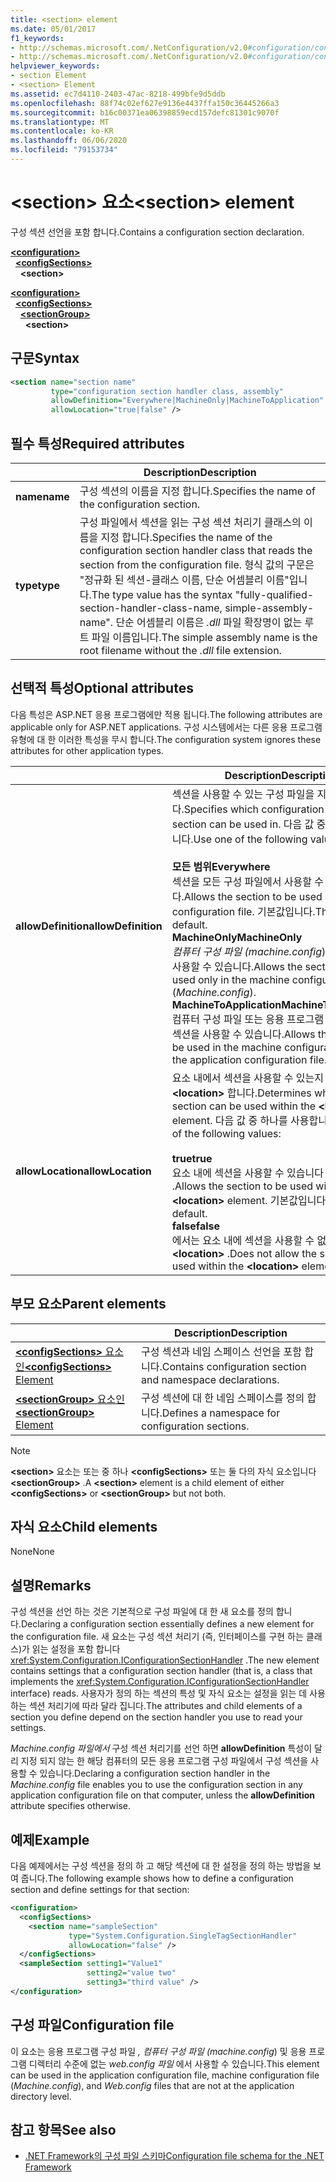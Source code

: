 ```yaml
---
title: <section> element
ms.date: 05/01/2017
f1_keywords:
- http://schemas.microsoft.com/.NetConfiguration/v2.0#configuration/configSections/section
- http://schemas.microsoft.com/.NetConfiguration/v2.0#configuration/configSections/sectionGroup/section
helpviewer_keywords:
- section Element
- <section> Element
ms.assetid: ec7d4110-2403-47ac-8218-499bfe9d5ddb
ms.openlocfilehash: 88f74c02ef627e9136e4437ffa150c36445266a3
ms.sourcegitcommit: b16c00371ea06398859ecd157defc81301c9070f
ms.translationtype: MT
ms.contentlocale: ko-KR
ms.lasthandoff: 06/06/2020
ms.locfileid: "79153734"
---
```

# <a name="section-element"></a><span data-ttu-id="1387b-102">\<section> 요소</span><span class="sxs-lookup"><span data-stu-id="1387b-102">\<section> element</span></span>

<span data-ttu-id="1387b-103">구성 섹션 선언을 포함 합니다.</span><span class="sxs-lookup"><span data-stu-id="1387b-103">Contains a configuration section declaration.</span></span>

[**\<configuration>**](configuration-element.md)\
&nbsp;&nbsp;[**\<configSections>**](configsections-element-for-configuration.md)\
&nbsp;&nbsp;&nbsp;&nbsp;**\<section>**

[**\<configuration>**](configuration-element.md)\
&nbsp;&nbsp;[**\<configSections>**](configsections-element-for-configuration.md)\
&nbsp;&nbsp;&nbsp;&nbsp;[**\<sectionGroup>**](sectiongroup-element-for-configsections.md)\
&nbsp;&nbsp;&nbsp;&nbsp;&nbsp;&nbsp;**\<section>**

## <a name="syntax"></a><span data-ttu-id="1387b-104">구문</span><span class="sxs-lookup"><span data-stu-id="1387b-104">Syntax</span></span>

```xml
<section name="section name"
         type="configuration section handler class, assembly"
         allowDefinition="Everywhere|MachineOnly|MachineToApplication"
         allowLocation="true|false" />
```

## <a name="required-attributes"></a><span data-ttu-id="1387b-105">필수 특성</span><span class="sxs-lookup"><span data-stu-id="1387b-105">Required attributes</span></span>

|           | <span data-ttu-id="1387b-106">Description</span><span class="sxs-lookup"><span data-stu-id="1387b-106">Description</span></span> |
| --------- | ----------- |
| <span data-ttu-id="1387b-107">**name**</span><span class="sxs-lookup"><span data-stu-id="1387b-107">**name**</span></span>  | <span data-ttu-id="1387b-108">구성 섹션의 이름을 지정 합니다.</span><span class="sxs-lookup"><span data-stu-id="1387b-108">Specifies the name of the configuration section.</span></span> |
| <span data-ttu-id="1387b-109">**type**</span><span class="sxs-lookup"><span data-stu-id="1387b-109">**type**</span></span>  | <span data-ttu-id="1387b-110">구성 파일에서 섹션을 읽는 구성 섹션 처리기 클래스의 이름을 지정 합니다.</span><span class="sxs-lookup"><span data-stu-id="1387b-110">Specifies the name of the configuration section handler class that reads the section from the configuration file.</span></span> <span data-ttu-id="1387b-111">형식 값의 구문은 "정규화 된 섹션-클래스 이름, 단순 어셈블리 이름"입니다.</span><span class="sxs-lookup"><span data-stu-id="1387b-111">The type value has the syntax "fully-qualified-section-handler-class-name, simple-assembly-name".</span></span> <span data-ttu-id="1387b-112">단순 어셈블리 이름은 *.dll* 파일 확장명이 없는 루트 파일 이름입니다.</span><span class="sxs-lookup"><span data-stu-id="1387b-112">The simple assembly name is the root filename without the *.dll* file extension.</span></span> |

## <a name="optional-attributes"></a><span data-ttu-id="1387b-113">선택적 특성</span><span class="sxs-lookup"><span data-stu-id="1387b-113">Optional attributes</span></span>

<span data-ttu-id="1387b-114">다음 특성은 ASP.NET 응용 프로그램에만 적용 됩니다.</span><span class="sxs-lookup"><span data-stu-id="1387b-114">The following attributes are applicable only for ASP.NET applications.</span></span> <span data-ttu-id="1387b-115">구성 시스템에서는 다른 응용 프로그램 유형에 대 한 이러한 특성을 무시 합니다.</span><span class="sxs-lookup"><span data-stu-id="1387b-115">The configuration system ignores these attributes for other application types.</span></span>

|                     | <span data-ttu-id="1387b-116">Description</span><span class="sxs-lookup"><span data-stu-id="1387b-116">Description</span></span> |
| ------------------- | ----------- |
| <span data-ttu-id="1387b-117">**allowDefinition**</span><span class="sxs-lookup"><span data-stu-id="1387b-117">**allowDefinition**</span></span> | <span data-ttu-id="1387b-118">섹션을 사용할 수 있는 구성 파일을 지정 합니다.</span><span class="sxs-lookup"><span data-stu-id="1387b-118">Specifies which configuration file the section can be used in.</span></span> <span data-ttu-id="1387b-119">다음 값 중 하나를 사용합니다.</span><span class="sxs-lookup"><span data-stu-id="1387b-119">Use one of the following values:</span></span><br><br><span data-ttu-id="1387b-120">**모든 범위**</span><span class="sxs-lookup"><span data-stu-id="1387b-120">**Everywhere**</span></span><br><span data-ttu-id="1387b-121">섹션을 모든 구성 파일에서 사용할 수 있습니다.</span><span class="sxs-lookup"><span data-stu-id="1387b-121">Allows the section to be used in any configuration file.</span></span> <span data-ttu-id="1387b-122">기본값입니다.</span><span class="sxs-lookup"><span data-stu-id="1387b-122">This is the default.</span></span><br><span data-ttu-id="1387b-123">**MachineOnly**</span><span class="sxs-lookup"><span data-stu-id="1387b-123">**MachineOnly**</span></span><br><span data-ttu-id="1387b-124">*컴퓨터 구성 파일 (machine.config*) 에서만 섹션을 사용할 수 있습니다.</span><span class="sxs-lookup"><span data-stu-id="1387b-124">Allows the section to be used only in the machine configuration file (*Machine.config*).</span></span><br><span data-ttu-id="1387b-125">**MachineToApplication**</span><span class="sxs-lookup"><span data-stu-id="1387b-125">**MachineToApplication**</span></span><br><span data-ttu-id="1387b-126">컴퓨터 구성 파일 또는 응용 프로그램 구성 파일에서 섹션을 사용할 수 있습니다.</span><span class="sxs-lookup"><span data-stu-id="1387b-126">Allows the section to be used in the machine configuration file or the application configuration file.</span></span> |
| <span data-ttu-id="1387b-127">**allowLocation**</span><span class="sxs-lookup"><span data-stu-id="1387b-127">**allowLocation**</span></span>   | <span data-ttu-id="1387b-128">요소 내에서 섹션을 사용할 수 있는지 여부를 확인 **\<location>** 합니다.</span><span class="sxs-lookup"><span data-stu-id="1387b-128">Determines whether the section can be used within the **\<location>** element.</span></span> <span data-ttu-id="1387b-129">다음 값 중 하나를 사용합니다.</span><span class="sxs-lookup"><span data-stu-id="1387b-129">Use one of the following values:</span></span><br><br><span data-ttu-id="1387b-130">**true**</span><span class="sxs-lookup"><span data-stu-id="1387b-130">**true**</span></span><br><span data-ttu-id="1387b-131">요소 내에 섹션을 사용할 수 있습니다 **\<location>** .</span><span class="sxs-lookup"><span data-stu-id="1387b-131">Allows the section to be used within the **\<location>** element.</span></span> <span data-ttu-id="1387b-132">기본값입니다.</span><span class="sxs-lookup"><span data-stu-id="1387b-132">This is the default.</span></span><br><span data-ttu-id="1387b-133">**false**</span><span class="sxs-lookup"><span data-stu-id="1387b-133">**false**</span></span><br><span data-ttu-id="1387b-134">에서는 요소 내에 섹션을 사용할 수 없습니다 **\<location>** .</span><span class="sxs-lookup"><span data-stu-id="1387b-134">Does not allow the section to be used within the **\<location>** element.</span></span> |

## <a name="parent-elements"></a><span data-ttu-id="1387b-135">부모 요소</span><span class="sxs-lookup"><span data-stu-id="1387b-135">Parent elements</span></span>

|     | <span data-ttu-id="1387b-136">Description</span><span class="sxs-lookup"><span data-stu-id="1387b-136">Description</span></span> |
| --- | ----------- |
| [<span data-ttu-id="1387b-137">**\<configSections>** 요소인</span><span class="sxs-lookup"><span data-stu-id="1387b-137">**\<configSections>** Element</span></span>](configsections-element-for-configuration.md) | <span data-ttu-id="1387b-138">구성 섹션과 네임 스페이스 선언을 포함 합니다.</span><span class="sxs-lookup"><span data-stu-id="1387b-138">Contains configuration section and namespace declarations.</span></span> |
| [<span data-ttu-id="1387b-139">**\<sectionGroup>** 요소인</span><span class="sxs-lookup"><span data-stu-id="1387b-139">**\<sectionGroup>** Element</span></span>](sectiongroup-element-for-configsections.md) | <span data-ttu-id="1387b-140">구성 섹션에 대 한 네임 스페이스를 정의 합니다.</span><span class="sxs-lookup"><span data-stu-id="1387b-140">Defines a namespace for configuration sections.</span></span> |

> [!NOTE]
> <span data-ttu-id="1387b-141">**\<section>** 요소는 또는 중 하나 **\<configSections>** 또는 둘 다의 자식 요소입니다 **\<sectionGroup>** .</span><span class="sxs-lookup"><span data-stu-id="1387b-141">A **\<section>** element is a child element of either **\<configSections>** or **\<sectionGroup>** but not both.</span></span>

## <a name="child-elements"></a><span data-ttu-id="1387b-142">자식 요소</span><span class="sxs-lookup"><span data-stu-id="1387b-142">Child elements</span></span>

<span data-ttu-id="1387b-143">None</span><span class="sxs-lookup"><span data-stu-id="1387b-143">None</span></span>

## <a name="remarks"></a><span data-ttu-id="1387b-144">설명</span><span class="sxs-lookup"><span data-stu-id="1387b-144">Remarks</span></span>

<span data-ttu-id="1387b-145">구성 섹션을 선언 하는 것은 기본적으로 구성 파일에 대 한 새 요소를 정의 합니다.</span><span class="sxs-lookup"><span data-stu-id="1387b-145">Declaring a configuration section essentially defines a new element for the configuration file.</span></span> <span data-ttu-id="1387b-146">새 요소는 구성 섹션 처리기 (즉, 인터페이스를 구현 하는 클래스)가 읽는 설정을 포함 합니다 <xref:System.Configuration.IConfigurationSectionHandler> .</span><span class="sxs-lookup"><span data-stu-id="1387b-146">The new element contains settings that a configuration section handler (that is, a class that implements the <xref:System.Configuration.IConfigurationSectionHandler> interface) reads.</span></span> <span data-ttu-id="1387b-147">사용자가 정의 하는 섹션의 특성 및 자식 요소는 설정을 읽는 데 사용 하는 섹션 처리기에 따라 달라 집니다.</span><span class="sxs-lookup"><span data-stu-id="1387b-147">The attributes and child elements of a section you define depend on the section handler you use to read your settings.</span></span>

<span data-ttu-id="1387b-148">*Machine.config 파일에서* 구성 섹션 처리기를 선언 하면 **allowDefinition** 특성이 달리 지정 되지 않는 한 해당 컴퓨터의 모든 응용 프로그램 구성 파일에서 구성 섹션을 사용할 수 있습니다.</span><span class="sxs-lookup"><span data-stu-id="1387b-148">Declaring a configuration section handler in the *Machine.config* file enables you to use the configuration section in any application configuration file on that computer, unless the **allowDefinition** attribute specifies otherwise.</span></span>

## <a name="example"></a><span data-ttu-id="1387b-149">예제</span><span class="sxs-lookup"><span data-stu-id="1387b-149">Example</span></span>

<span data-ttu-id="1387b-150">다음 예제에서는 구성 섹션을 정의 하 고 해당 섹션에 대 한 설정을 정의 하는 방법을 보여 줍니다.</span><span class="sxs-lookup"><span data-stu-id="1387b-150">The following example shows how to define a configuration section and define settings for that section:</span></span>

```xml
<configuration>
  <configSections>
    <section name="sampleSection"
             type="System.Configuration.SingleTagSectionHandler"
             allowLocation="false" />
  </configSections>
  <sampleSection setting1="Value1"
                 setting2="value two"
                 setting3="third value" />
</configuration>
```

## <a name="configuration-file"></a><span data-ttu-id="1387b-151">구성 파일</span><span class="sxs-lookup"><span data-stu-id="1387b-151">Configuration file</span></span>

<span data-ttu-id="1387b-152">이 요소는 응용 프로그램 구성 파일 *, 컴퓨터 구성 파일 (machine.config*) 및 응용 프로그램 디렉터리 수준에 없는 *web.config 파일* 에서 사용할 수 있습니다.</span><span class="sxs-lookup"><span data-stu-id="1387b-152">This element can be used in the application configuration file, machine configuration file (*Machine.config*), and *Web.config* files that are not at the application directory level.</span></span>

## <a name="see-also"></a><span data-ttu-id="1387b-153">참고 항목</span><span class="sxs-lookup"><span data-stu-id="1387b-153">See also</span></span>

- [<span data-ttu-id="1387b-154">.NET Framework의 구성 파일 스키마</span><span class="sxs-lookup"><span data-stu-id="1387b-154">Configuration file schema for the .NET Framework</span></span>](index.md)
